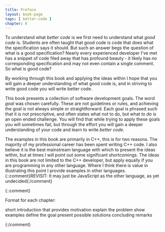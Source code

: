 ```yaml
---
title: Preface
layout: book-page
tags: [ better-code ]
chapter: 0
---
```


To understand what _better code_ is we first need to understand what _good code_ is. Students are often taught that good code is code that does what the specification says it should. But such an answer begs the question of what is a good specification? Nearly every experienced developer I've met has a snippet of code filed away that has profound beauty - it likely has no corresponding specification and may not even contain a single comment. So what is good code?

By working through this book and applying the ideas within I hope that you will gain a deeper understanding of what good code is, and in striving to write good code you will write better code.

This book presents a collection of software development goals. The word _goal_ was chosen carefully. These are not guidelines or rules, and achieving the goal is not always simple or straightforward. Each goal is phrased such that it is not prescriptive, and often states what not to do, but what _to do_ is an open ended challenge. You will find that while trying to apply these goals you will sometimes fail, but through the effort you will gain a deeper understanding of your code and learn to write _better code_.

The examples in this book are primarily in C++, this is for two reasons. The majority of my professional career has been spent writing C++ code. I also believe it is the best mainstream language with which to present the ideas within, but at times I will point out some significant shortcomings. The ideas in this book are not limited to the C++ developer, but apply equally if you are programming in any other language. Where I think there is value in illustrating this point I provide examples in other languages. {::comment}REVISIT: It may just be JavaScript as the other language, as yet undecided{:/comment}

{::comment}

Format for each chapter:

short introduction that provides motivation
explain the problem
    show examples
define the goal
present possible solutions
concluding remarks

{:/comment}
